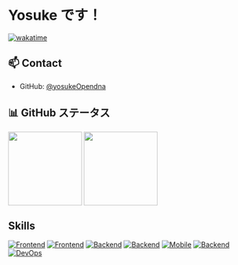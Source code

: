 # Yosuke です！

[![wakatime](https://wakatime.com/badge/user/8643c4c8-39bf-4fb0-ab2e-d4f5970ea787.svg)](https://wakatime.com/@8643c4c8-39bf-4fb0-ab2e-d4f5970ea787)

## 📫 Contact

- GitHub: [@yosukeOpendna](https://github.com/yosukeOpendna)
  <!-- - Twitter: [@yourtwitter](https://twitter.com/yourtwitter) -->
  <!-- - LinkedIn: [Your Name](https://www.linkedin.com/in/yourprofile) -->

## 📊 GitHub ステータス

<p align="left">
    <img align="center" height="150px" src="https://github-readme-stats.vercel.app/api/top-langs/?username=yosukeOpendna&hide=css,scss,makefile,html&layout=compact">
    <img align="center" height="150px" src="https://github-readme-stats.vercel.app/api?username=yosukeOpendna&count_private=true&show_icons=true">
</p>
<!-- ![trophy](https://github-profile-trophy.vercel.app/?username=yosukeOpendna) -->

## Skills

[![Frontend](https://skillicons.dev/icons?i=html,css,sass,js,ts)](https://skillicons.dev)
[![Frontend](https://skillicons.dev/icons?i=react,nextjs,jquery)](https://skillicons.dev)
[![Backend](https://skillicons.dev/icons?i=js,ts,ruby)](https://skillicons.dev)
[![Backend](https://skillicons.dev/icons?i=rails)](https://skillicons.dev)
[![Mobile](https://skillicons.dev/icons?i=swift)](https://skillicons.dev)
[![Backend](https://skillicons.dev/icons?i=firebase)](https://skillicons.dev)
[![DevOps](https://skillicons.dev/icons?i=git,github)](https://skillicons.dev)
